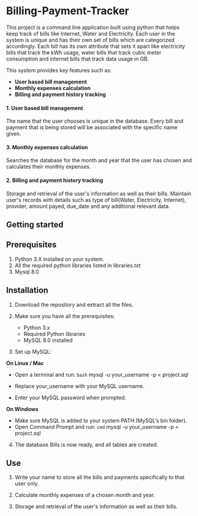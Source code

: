 # Billing-Payment-Tracker
This project is a command line application built using python that helps keep track of bills like Internet, Water and Electricity. Each user in the system is unique and has their own set of bills which are categorized accordingly. Each bill has its own attribute that sets it apart like electricity bills that track the kWh usage, water bills that track cubic meter consumption and internet bills that track data usage in GB. 

This system provides key features such as:

* **User based bill management**
* **Monthly expenses calculation**
* **Billing and payment history tracking**

<h4>1. User based bill management</h4>

The name that the user chooses is unique in the database. 
Every bill and payment that is being stored will be associated with the specific name given.

<h4>3. Monthly expenses calculation</h4>

Searches the database for the month and year that the user has chosen and calculates their monthly expenses.

<h4>2. Billing and payment history tracking</h4>

Storage and retrieval of the user's information as well as their bills.
Maintain user's records with details such as type of bill(Water, Electricity, Internet), provider, amount payed, due_date and any additional relevant data.

## Getting started

## Prerequisites

1. Python 3.X installed on your system.
2. All the required python libraries listed in libraries.txt
3. Mysql 8.0

## Installation

1. Download the repository and extract all the files.

2. Make sure you have all the prerequisites:
   - Python 3.x
   - Required Python libraries
   - MySQL 8.0 installed

3. Set up MySQL:

 **On Linux / Mac** 
 
   * Open a terminal and run:
     ```bash```
     mysql -u your_username -p < project.sql

   * Replace your_username with your MySQL username.

   * Enter your MySQL password when prompted.

 **On Windows**
   * Make sure MySQL is added to your system PATH (MySQL’s bin folder).
   * Open Command Prompt and run:
   ```cmd```
   mysql -u your_username -p < project.sql

4. The database Bills is now ready, and all tables are created.

## Use

1. Write your name to store all the bills and payments specifically to that user only.

2. Calculate monthly expenses of a chosen month and year.

3. Storage and retrieval of the user's information as well as their bills.
